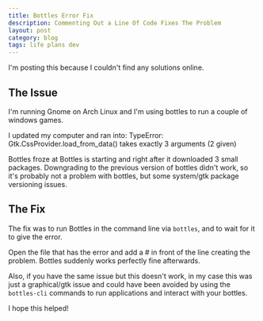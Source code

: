 ```yaml
---
title: Bottles Error Fix
description: Commenting Out a Line Of Code Fixes The Problem
layout: post
category: blog
tags: life plans dev
---
```


I'm posting this because I couldn't find any solutions online.

## The Issue

I'm running Gnome on Arch Linux and I'm using bottles to run a couple of windows games.

I updated my computer and ran into: TypeError: Gtk.CssProvider.load_from_data() takes exactly 3 arguments (2 given)

Bottles froze at Bottles is starting and right after it downloaded 3 small packages. Downgrading to the previous version of bottles didn't work, so it's probably not a problem with bottles, but some system/gtk package versioning issues.

## The Fix

The fix was to run Bottles in the command line via ```bottles```, and to wait for it to give the error.

Open the file that has the error and add a # in front of the line creating the problem. Bottles suddenly works perfectly fine afterwards.

Also, if you have the same issue but this doesn't work, in my case this was just a graphical/gtk issue and could have been avoided by using the ```bottles-cli``` commands to run applications and interact with your bottles.

I hope this helped!

